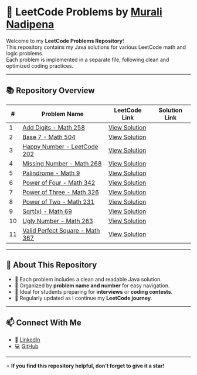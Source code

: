 # 🧮 LeetCode Problems by [Murali Nadipena](https://www.linkedin.com/in/murali-nadipena)

Welcome to my **LeetCode Problems Repository**!  
This repository contains my Java solutions for various LeetCode math and logic problems.  
Each problem is implemented in a separate file, following clean and optimized coding practices.

---

## 📚 Repository Overview

| # | Problem Name | LeetCode Link | Solution Link |
|---|---------------|----------------|----------------|
| 1 | [Add Digits - Math 258](https://leetcode.com/problems/add-digits/) | [View Solution](https://github.com/23MH1A42B1/LeetCode-Problems/blob/main/Add%20Digits%20-Math%20258/Solution.java) |
| 2 | [Base 7 - Math 504](https://leetcode.com/problems/base-7/) | [View Solution](https://github.com/23MH1A42B1/LeetCode-Problems/blob/main/Base%207%20-Math%20504/Solution.java) |
| 3 | [Happy Number - LeetCode 202](https://leetcode.com/problems/happy-number/) | [View Solution](https://github.com/23MH1A42B1/LeetCode-Problems/blob/main/Happy%20Number-LeetCode%20202/Solution.java) |
| 4 | [Missing Number - Math 268](https://leetcode.com/problems/missing-number/) | [View Solution](https://github.com/23MH1A42B1/LeetCode-Problems/blob/main/Missing%20Number%20-Math%20268/Solution.java) |
| 5 | [Palindrome - Math 9](https://leetcode.com/problems/palindrome-number/) | [View Solution](https://github.com/23MH1A42B1/LeetCode-Problems/blob/main/Palindrome-Math-9/Solution.java) |
| 6 | [Power of Four - Math 342](https://leetcode.com/problems/power-of-four/) | [View Solution](https://github.com/23MH1A42B1/LeetCode-Problems/blob/main/Power%20of%20Four%20-Math%20342/Solution.java) |
| 7 | [Power of Three - Math 326](https://leetcode.com/problems/power-of-three/) | [View Solution](https://github.com/23MH1A42B1/LeetCode-Problems/blob/main/Power%20of%20Three%20-Math%20326/Solution.java) |
| 8 | [Power of Two - Math 231](https://leetcode.com/problems/power-of-two/) | [View Solution](https://github.com/23MH1A42B1/LeetCode-Problems/blob/main/Power%20of%20Two%20-Math%20231/Solution.java) |
| 9 | [Sqrt(x) - Math 69](https://leetcode.com/problems/sqrtx/) | [View Solution](https://github.com/23MH1A42B1/LeetCode-Problems/blob/main/Sqrt(x)%20-Math%2069/Solution.java) |
| 10 | [Ugly Number - Math 263](https://leetcode.com/problems/ugly-number/) | [View Solution](https://github.com/23MH1A42B1/LeetCode-Problems/blob/main/Ugly%20Number%20-%20Math%20236/Solution.java) |
| 11 | [Valid Perfect Square - Math 367](https://leetcode.com/problems/valid-perfect-square/) | [View Solution](https://github.com/23MH1A42B1/LeetCode-Problems/blob/main/Valid%20Perfect%20Square%20-Math%20367/Solution.java) |

---

## 🧠 About This Repository
- 🔹 Each problem includes a clean and readable Java solution.  
- 🔹 Organized by **problem name and number** for easy navigation.  
- 🔹 Ideal for students preparing for **interviews** or **coding contests**.  
- 🔹 Regularly updated as I continue my **LeetCode journey**.

---

## 📫 Connect With Me
- 💼 [LinkedIn](https://www.linkedin.com/in/murali-nadipena)
- 💻 [GitHub](https://github.com/23MH1A42B1)

---

⭐ **If you find this repository helpful, don’t forget to give it a star!**
